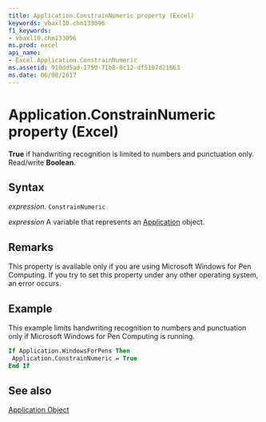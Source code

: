 ```yaml
---
title: Application.ConstrainNumeric property (Excel)
keywords: vbaxl10.chm133096
f1_keywords:
- vbaxl10.chm133096
ms.prod: excel
api_name:
- Excel.Application.ConstrainNumeric
ms.assetid: 910dd5ad-1750-71b8-8c12-df5107d21063
ms.date: 06/08/2017
---
```



# Application.ConstrainNumeric property (Excel)

 **True** if handwriting recognition is limited to numbers and punctuation only. Read/write **Boolean**.


## Syntax

_expression_. `ConstrainNumeric`

_expression_ A variable that represents an [Application](Excel.Application-graph-property.md) object.


## Remarks

This property is available only if you are using Microsoft Windows for Pen Computing. If you try to set this property under any other operating system, an error occurs.


## Example

This example limits handwriting recognition to numbers and punctuation only if Microsoft Windows for Pen Computing is running.


```vb
If Application.WindowsForPens Then 
 Application.ConstrainNumeric = True 
End If
```


## See also


[Application Object](Excel.Application(object).md)

